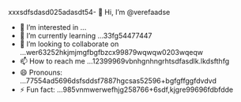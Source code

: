 xxxsdfsdasd025adasdt54- 👋 Hi, I’m @verefaadse
- 👀 I’m interested in ...
- 🌱 I’m currently learning ...33fg54477447
- 💞️ I’m looking to collaborate on ...wer63252hkjmjmgfbgfbzcx99879wqwqw0203wqeqw
- 📫 How to reach me ...12399969vbnhgnhngrhtsdfasdlk.lkdsfthfg
- 😄 Pronouns: ...77554ad5696dsfsddsf7887hgcsas52596+bgfgffggfdvdvd
- ⚡ Fun fact: ...985vnmwerwefhjg258766+6sdf,kjgre99696fdbfdde
<!---65wercxvsdf GitHub profile.grbgfbfwtw
You can click the Preview link to take a look at 45your changfsd2662dgr4
99gbvcvqa
525603vcf
nbbn66362
dvdvdv

